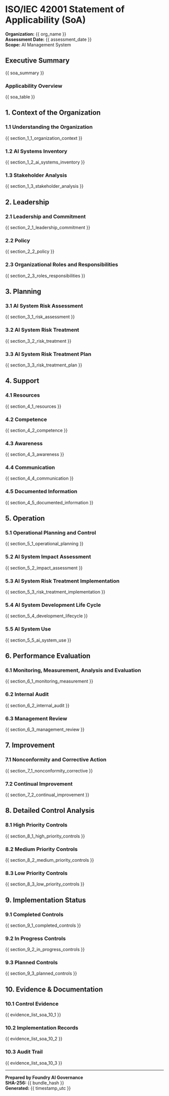 # ISO/IEC 42001 Statement of Applicability (SoA)

**Organization:** {{ org_name }}  
**Assessment Date:** {{ assessment_date }}  
**Scope:** AI Management System

## Executive Summary

{{ soa_summary }}

### Applicability Overview
{{ soa_table }}

## 1. Context of the Organization

### 1.1 Understanding the Organization
{{ section_1_1_organization_context }}

### 1.2 AI Systems Inventory
{{ section_1_2_ai_systems_inventory }}

### 1.3 Stakeholder Analysis
{{ section_1_3_stakeholder_analysis }}

## 2. Leadership

### 2.1 Leadership and Commitment
{{ section_2_1_leadership_commitment }}

### 2.2 Policy
{{ section_2_2_policy }}

### 2.3 Organizational Roles and Responsibilities
{{ section_2_3_roles_responsibilities }}

## 3. Planning

### 3.1 AI System Risk Assessment
{{ section_3_1_risk_assessment }}

### 3.2 AI System Risk Treatment
{{ section_3_2_risk_treatment }}

### 3.3 AI System Risk Treatment Plan
{{ section_3_3_risk_treatment_plan }}

## 4. Support

### 4.1 Resources
{{ section_4_1_resources }}

### 4.2 Competence
{{ section_4_2_competence }}

### 4.3 Awareness
{{ section_4_3_awareness }}

### 4.4 Communication
{{ section_4_4_communication }}

### 4.5 Documented Information
{{ section_4_5_documented_information }}

## 5. Operation

### 5.1 Operational Planning and Control
{{ section_5_1_operational_planning }}

### 5.2 AI System Impact Assessment
{{ section_5_2_impact_assessment }}

### 5.3 AI System Risk Treatment Implementation
{{ section_5_3_risk_treatment_implementation }}

### 5.4 AI System Development Life Cycle
{{ section_5_4_development_lifecycle }}

### 5.5 AI System Use
{{ section_5_5_ai_system_use }}

## 6. Performance Evaluation

### 6.1 Monitoring, Measurement, Analysis and Evaluation
{{ section_6_1_monitoring_measurement }}

### 6.2 Internal Audit
{{ section_6_2_internal_audit }}

### 6.3 Management Review
{{ section_6_3_management_review }}

## 7. Improvement

### 7.1 Nonconformity and Corrective Action
{{ section_7_1_nonconformity_corrective }}

### 7.2 Continual Improvement
{{ section_7_2_continual_improvement }}

## 8. Detailed Control Analysis

### 8.1 High Priority Controls
{{ section_8_1_high_priority_controls }}

### 8.2 Medium Priority Controls
{{ section_8_2_medium_priority_controls }}

### 8.3 Low Priority Controls
{{ section_8_3_low_priority_controls }}

## 9. Implementation Status

### 9.1 Completed Controls
{{ section_9_1_completed_controls }}

### 9.2 In Progress Controls
{{ section_9_2_in_progress_controls }}

### 9.3 Planned Controls
{{ section_9_3_planned_controls }}

## 10. Evidence & Documentation

### 10.1 Control Evidence
{{ evidence_list_soa_10_1 }}

### 10.2 Implementation Records
{{ evidence_list_soa_10_2 }}

### 10.3 Audit Trail
{{ evidence_list_soa_10_3 }}

---

**Prepared by Foundry AI Governance**  
**SHA-256:** {{ bundle_hash }}  
**Generated:** {{ timestamp_utc }}
